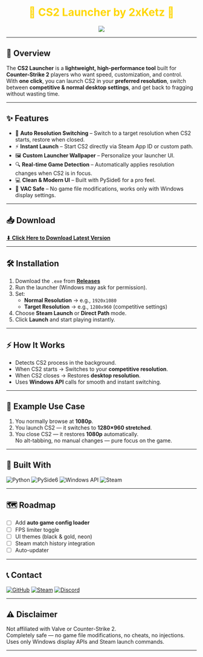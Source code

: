 <h1 align="center" style="color:#FFD700;">🎯 CS2 Launcher by 2xKetz 🎯</h1>
<p align="center">
  <img src="https://readme-typing-svg.demolab.com?font=Orbitron&size=28&duration=4000&pause=1000&color=FFD700&center=true&vCenter=true&width=900&lines=The+Ultimate+Counter-Strike+2+Launcher;Auto+Resolution+Switch;Instant+Launch;Made+for+Gamers+by+2xKetz">
</p>

---

## 📜 Overview
The **CS2 Launcher** is a **lightweight, high-performance tool** built for **Counter-Strike 2** players who want speed, customization, and control.  
With **one click**, you can launch CS2 in your **preferred resolution**, switch between **competitive & normal desktop settings**, and get back to fragging without wasting time.

---

## ✨ Features
- 🎯 **Auto Resolution Switching** – Switch to a target resolution when CS2 starts, restore when closed.
- ⚡ **Instant Launch** – Start CS2 directly via Steam App ID or custom path.
- 🖼 **Custom Launcher Wallpaper** – Personalize your launcher UI.
- 🔍 **Real-time Game Detection** – Automatically applies resolution changes when CS2 is in focus.
- 💻 **Clean & Modern UI** – Built with PySide6 for a pro feel.
- 🚫 **VAC Safe** – No game file modifications, works only with Windows display settings.

---

## 📥 Download
**[⬇ Click Here to Download Latest Version](https://github.com/2xKetz/CS2-Launcher/releases/latest/download/CS2_Launcher.exe)**

---

## 🛠 Installation
1. Download the `.exe` from **[Releases](https://github.com/2xKetz/CS2-Launcher/releases/latest)**  
2. Run the launcher (Windows may ask for permission).  
3. Set:
   - **Normal Resolution** → e.g., `1920x1080`
   - **Target Resolution** → e.g., `1280x960` (competitive settings)
4. Choose **Steam Launch** or **Direct Path** mode.  
5. Click **Launch** and start playing instantly.

---

## ⚡ How It Works
- Detects CS2 process in the background.
- When CS2 starts → Switches to your **competitive resolution**.
- When CS2 closes → Restores **desktop resolution**.
- Uses **Windows API** calls for smooth and instant switching.

---

## 📌 Example Use Case
1. You normally browse at **1080p**.  
2. You launch CS2 — it switches to **1280×960 stretched**.  
3. You close CS2 — it restores **1080p** automatically.  
No alt-tabbing, no manual changes — pure focus on the game.

---

## 🧰 Built With
![Python](https://img.shields.io/badge/Python-FFD43B?style=for-the-badge&logo=python&logoColor=306998)
![PySide6](https://img.shields.io/badge/PySide6-41CD52?style=for-the-badge&logo=qt&logoColor=white)
![Windows API](https://img.shields.io/badge/Windows%20API-0078D6?style=for-the-badge&logo=windows&logoColor=white)
![Steam](https://img.shields.io/badge/Steam%20Integration-000000?style=for-the-badge&logo=steam&logoColor=white)

---

## 🗺 Roadmap
- [ ] Add **auto game config loader**
- [ ] FPS limiter toggle
- [ ] UI themes (black & gold, neon)
- [ ] Steam match history integration
- [ ] Auto-updater

---

## 📞 Contact
[![GitHub](https://img.shields.io/badge/GitHub-2xKetz-181717?style=for-the-badge&logo=github&logoColor=white)](https://github.com/2xKetz)
[![Steam](https://img.shields.io/badge/Steam-Profile-000000?style=for-the-badge&logo=steam&logoColor=white)](https://steamcommunity.com/id/2xKetz)
[![Discord](https://img.shields.io/badge/Discord-2xKetz-5865F2?style=for-the-badge&logo=discord&logoColor=white)](https://discord.gg/2xketz)

---

## ⚠ Disclaimer
Not affiliated with Valve or Counter-Strike 2.  
Completely safe — no game file modifications, no cheats, no injections.  
Uses only Windows display APIs and Steam launch commands.

---
